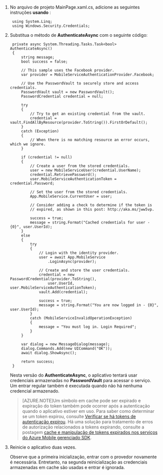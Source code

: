 
1. No arquivo de projeto MainPage.xaml.cs, adicione as seguintes instruções **usando** :

        using System.Linq;      
        using Windows.Security.Credentials;

2. Substitua o método de **AuthenticateAsync** com o seguinte código:

        private async System.Threading.Tasks.Task<bool> AuthenticateAsync()
        {
            string message;
            bool success = false;

            // This sample uses the Facebook provider.
            var provider = MobileServiceAuthenticationProvider.Facebook;

            // Use the PasswordVault to securely store and access credentials.
            PasswordVault vault = new PasswordVault();
            PasswordCredential credential = null;

            try
            {
                // Try to get an existing credential from the vault.
                credential = vault.FindAllByResource(provider.ToString()).FirstOrDefault();
            }
            catch (Exception)
            {
                // When there is no matching resource an error occurs, which we ignore.
            }

            if (credential != null)
            {
                // Create a user from the stored credentials.
                user = new MobileServiceUser(credential.UserName);
                credential.RetrievePassword();
                user.MobileServiceAuthenticationToken = credential.Password;

                // Set the user from the stored credentials.
                App.MobileService.CurrentUser = user;

                // Consider adding a check to determine if the token is 
                // expired, as shown in this post: http://aka.ms/jww5vp.

                success = true;
                message = string.Format("Cached credentials for user - {0}", user.UserId);
            }
            else
            {
                try
                {
                    // Login with the identity provider.
                    user = await App.MobileService
                        .LoginAsync(provider);

                    // Create and store the user credentials.
                    credential = new PasswordCredential(provider.ToString(),
                        user.UserId, user.MobileServiceAuthenticationToken);
                    vault.Add(credential);

                    success = true;
                    message = string.Format("You are now logged in - {0}", user.UserId);
                }
                catch (MobileServiceInvalidOperationException)
                {
                    message = "You must log in. Login Required";
                }
            }
            
            var dialog = new MessageDialog(message);
            dialog.Commands.Add(new UICommand("OK"));
            await dialog.ShowAsync();

            return success;
        }

    Nesta versão do **AuthenticateAsync**, o aplicativo tentará usar credenciais armazenadas no **PasswordVault** para acessar o serviço. Um entrar regular também é executada quando não há nenhuma credencial armazenado.

    >[AZURE.NOTE]Um símbolo em cache pode ser expirado e expiração do token também pode ocorrer após a autenticação quando o aplicativo estiver em uso. Para saber como determinar se um token expirou, consulte [Verificar se há tokens de autenticação expirou](http://aka.ms/jww5vp). Há uma solução para tratamento de erros de autorização relacionados a tokens expirando, consulte a postagem [cache e manipulação de tokens expirados nos serviços do Azure Mobile gerenciado SDK](http://blogs.msdn.com/b/carlosfigueira/archive/2014/03/13/caching-and-handling-expired-tokens-in-azure-mobile-services-managed-sdk.aspx). 

3. Reinicie o aplicativo duas vezes.

    Observe que a primeira inicialização, entrar com o provedor novamente é necessária. Entretanto, na segunda reinicialização as credenciais armazenadas em cache são usadas e entrar é ignorada. 
